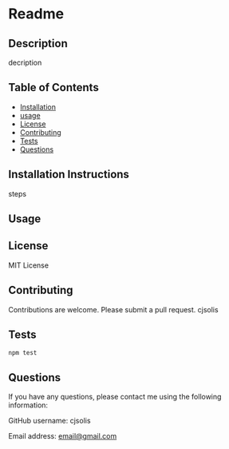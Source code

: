 
  # Readme

  ## Description
  decription

  ## Table of Contents 
  - [Installation](#installation)
  - [usage](#usage)
  - [License](#license)
  - [Contributing](#contributing)
  - [Tests](#Tests)
  - [Questions](#questions)

  ## Installation Instructions
  steps

  ## Usage
  

  ## License
  MIT License

  ## Contributing
  Contributions are welcome. Please submit a pull request.
  cjsolis

  ## Tests
  
  ```
  npm test
  ```

  ## Questions
  If you have any questions, please contact me using the following information:

  GitHub username: cjsolis

  Email address: email@gmail.com
